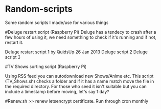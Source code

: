 # Random-scripts
Some random scripts I made/use for various things 

#Deluge restart script (Raspberry Pi)
Deluge has a tendecy to crash after a few hours of using it, we need something to check if it's running and if not, restart it.

Deluge restart script 1 by QuidsUp 26 Jan 2013
Deluge script 2
Deluge script 3

#TV Shows sorting script (Raspberry Pi)

Using RSS feed you can autodownload new Shows/Anime etc. This script (TV_Shows.sh) checks a folder and if it has a name match move the file in the required directory. For those who seed it isn't suitable but you can include a timestamp before moving, let's say 1 day? 

#Renew.sh >> renew letsencrypt certificate. Run through cron monthly 

